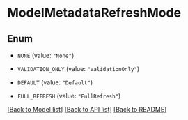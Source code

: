 # ModelMetadataRefreshMode

## Enum


* `NONE` (value: `"None"`)

* `VALIDATION_ONLY` (value: `"ValidationOnly"`)

* `DEFAULT` (value: `"Default"`)

* `FULL_REFRESH` (value: `"FullRefresh"`)


[[Back to Model list]](../README.md#documentation-for-models) [[Back to API list]](../README.md#documentation-for-api-endpoints) [[Back to README]](../README.md)


